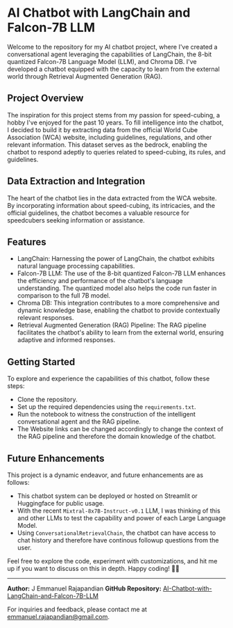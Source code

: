 # AI Chatbot with LangChain and Falcon-7B LLM

Welcome to the repository for my AI chatbot project, where I've created a conversational agent leveraging the capabilities of LangChain, the 8-bit quantized Falcon-7B Language Model (LLM), and Chroma DB. I've developed a chatbot equipped with the capacity to learn from the external world through Retrieval Augmented Generation (RAG).

## Project Overview
The inspiration for this project stems from my passion for speed-cubing, a hobby I've enjoyed for the past 10 years. To fill intelligence into the chatbot, I decided to build it by extracting data from the official World Cube Association (WCA) website, including guidelines, regulations, and other relevant information. This dataset serves as the bedrock, enabling the chatbot to respond adeptly to queries related to speed-cubing, its rules, and guidelines.

## Data Extraction and Integration
The heart of the chatbot lies in the data extracted from the WCA website. By incorporating information about speed-cubing, its intricacies, and the official guidelines, the chatbot becomes a valuable resource for speedcubers seeking information or assistance.

## Features
* LangChain: Harnessing the power of LangChain, the chatbot exhibits natural language processing capabilities.
* Falcon-7B LLM: The use of the 8-bit quantized Falcon-7B LLM enhances the efficiency and performance of the chatbot's language understanding. The quantized model also helps the code run faster in comparison to the full 7B model.
* Chroma DB: This integration contributes to a more comprehensive and dynamic knowledge base, enabling the chatbot to provide contextually relevant responses.
* Retrieval Augmented Generation (RAG) Pipeline: The RAG pipeline facilitates the chatbot's ability to learn from the external world, ensuring adaptive and informed responses.

## Getting Started
To explore and experience the capabilities of this chatbot, follow these steps:

* Clone the repository.
* Set up the required dependencies using the `requirements.txt`.
* Run the notebook to witness the construction of the intelligent conversational agent and the RAG pipeline.
* The Website links can be changed accordingly to change the context of the RAG pipeline and therefore the domain knowledge of the chatbot.

## Future Enhancements
This project is a dynamic endeavor, and future enhancements are as follows:

* This chatbot system can be deployed or hosted on Streamlit or Huggingface for public usage.
* With the recent `Mixtral-8x7B-Instruct-v0.1` LLM, I was thinking of this and other LLMs to test the capability and power of each Large Language Model.
* Using `ConversationalRetrievalChain`, the chatbot can have access to chat history and therefore have continous followup questions from the user.

Feel free to explore the code, experiment with customizations, and hit me up if you want to discuss on this in depth.
Happy coding! 🤖✨

---

**Author:** J Emmanuel Rajapandian 
**GitHub Repository:** [AI-Chatbot-with-LangChain-and-Falcon-7B-LLM]([https://github.com/4N1Z/hotel-coChat-Cohere](https://github.com/emmanuelrajapandian/AI-Chatbot-with-LangChain-and-Falcon-7B-LLM))  

For inquiries and feedback, please contact me at [emmanuel.rajapandian@gmail.com](mailto:emmanuel.rajapandian@gmail.com]).
